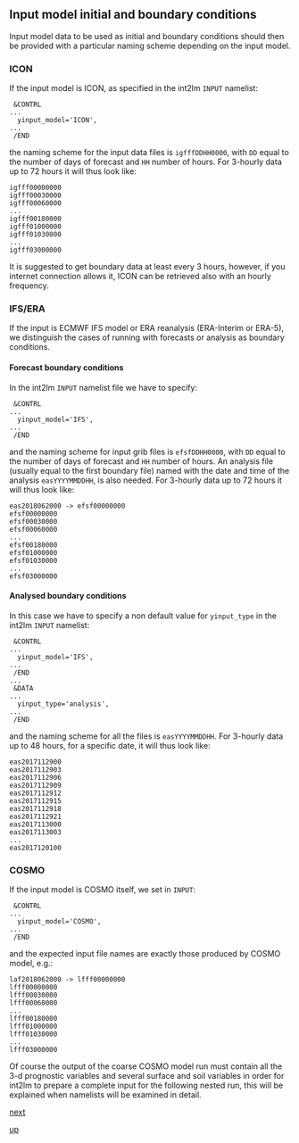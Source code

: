 ## Input model initial and boundary conditions ##

Input model data to be used as initial and boundary conditions should
then be provided with a particular naming scheme depending on the input model.

### ICON ###

If the input model is ICON, as specified in the int2lm `INPUT`
namelist:

```
 &CONTRL
...
  yinput_model='ICON',
...
 /END
```

the naming scheme for the input data files is `igfffDDHH0000`, with
`DD` equal to the number of days of forecast and `HH` number of
hours. For 3-hourly data up to 72 hours it will thus look like:

```
igfff00000000
igfff00030000
igfff00060000
...
igfff00180000
igfff01000000
igfff01030000
...
igfff03000000
```

It is suggested to get boundary data at least every 3 hours, however,
if you internet connection allows it, ICON can be retrieved also with
an hourly frequency.

### IFS/ERA ###

If the input is ECMWF IFS model or ERA reanalysis (ERA-Interim or
ERA-5), we distinguish the cases of running with forecasts or analysis
as boundary conditions.

#### Forecast boundary conditions ####

In the int2lm `INPUT` namelist file we have to specify:

```
 &CONTRL
...
  yinput_model='IFS',
...
 /END
```

and the naming scheme for input grib files is `efsfDDHH0000`, with
`DD` equal to the number of days of forecast and `HH` number of
hours. An analysis file (usually equal to the first boundary file)
named with the date and time of the analysis `easYYYYMMDDHH`, is also
needed. For 3-hourly data up to 72 hours it will thus look like:

```
eas2018062000 -> efsf00000000
efsf00000000
efsf00030000
efsf00060000
...
efsf00180000
efsf01000000
efsf01030000
...
efsf03000000
```

#### Analysed boundary conditions ####

In this case we have to specify a non default value for `yinput_type`
in the int2lm `INPUT` namelist:

```
 &CONTRL
...
  yinput_model='IFS',
...
 /END
...
 &DATA
...
  yinput_type='analysis',
...
 /END
```

and the naming scheme for all the files is `easYYYYMMDDHH`. For 3-hourly
data up to 48 hours, for a specific date, it will thus look like:

```
eas2017112900
eas2017112903
eas2017112906
eas2017112909
eas2017112912
eas2017112915
eas2017112918
eas2017112921
eas2017113000
eas2017113003
...
eas2017120100
```

### COSMO ###

If the input model is COSMO itself, we set in `INPUT`:

```
 &CONTRL
...
  yinput_model='COSMO',
...
 /END
```

and the expected input file names are exactly those produced by COSMO
model, e.g.:

```
laf2018062000 -> lfff00000000
lfff00000000
lfff00030000
lfff00060000
...
lfff00180000
lfff01000000
lfff01030000
...
lfff03000000
```

Of course the output of the coarse COSMO model run must contain all
the 3-d prognostic variables and several surface and soil variables in
order for int2lm to prepare a complete input for the following nested
run, this will be explained when namelists will be examined in detail.

[next](cosmo_constant_data.md)

[up](README.md)